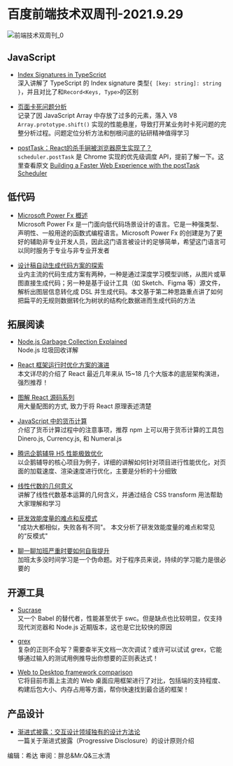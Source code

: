 # 百度前端技术双周刊-2021.9.29

![前端技术双周刊_0](https://user-images.githubusercontent.com/4032009/135245743-d5e6505e-5928-4616-8af5-e4e9dd375cb1.png)

## JavaScript

- [Index Signatures in TypeScript](https://dmitripavlutin.com/typescript-index-signatures/)
<br>深入讲解了 TypeScript 的 Index signature 类型`{ [key: string]: string }`，并且对比了和`Record<Keys, Type>`的区别

- [页面卡死问题分析](https://mp.weixin.qq.com/s?__biz=MzUzMjk2ODM1MA==&mid=2247484682&idx=1&sn=14ab1556c7fd1ec213b5491ffb762c1a)
<br>记录了因 JavaScript Array 中存放了过多的元素，落入 V8 `Array.prototype.shift()` 实现的性能悬崖，导致打开某业务时卡死问题的完整分析过程。问题定位分析方法和刨根问底的钻研精神值得学习

- [postTask：React的杀手锏被浏览器原生实现了？](https://mp.weixin.qq.com/s/e7sNE4GNfvzBgZrjoQ32vg)
<br>`scheduler.postTask` 是 Chrome 实现的优先级调度 API，提前了解一下。这里查看原文 [Building a Faster Web Experience with the postTask Scheduler](https://medium.com/airbnb-engineering/building-a-faster-web-experience-with-the-posttask-scheduler-276b83454e91)

## 低代码

- [Microsoft Power Fx 概述](https://docs.microsoft.com/zh-cn/power-platform/power-fx/overview)
<br>Microsoft Power Fx 是一门面向低代码场景设计的语言。它是一种强类型、声明性、一般用途的函数式编程语言。Microsoft Power Fx 的创建是为了更好的辅助非专业开发人员，因此这门语言被设计的足够简单，希望这门语言可以同时服务于专业与非专业开发者

- [设计稿自动生成代码方案的探索](https://mp.weixin.qq.com/s/BKPSR4pU8tDKcKWJnTXJiQ)
<br>业内主流的代码生成方案有两种，一种是通过深度学习模型训练，从图片或草图直接生成代码；另一种是基于设计工具（如 Sketch、Figma 等）源文件，解析出图层信息转化成 DSL 并生成代码。本文基于第二种思路重点讲了如何把扁平的无规则数据转化为树状的结构化数据进而生成代码的方法

## 拓展阅读

- [Node.js Garbage Collection Explained](https://blog.risingstack.com/node-js-at-scale-node-js-garbage-collection/)
<br>Node.js 垃圾回收详解

- [React 框架运行时优化方案的演进](https://mp.weixin.qq.com/s/4Y6DuY5rDohgdCm0MP5WBA)
<br>本文详尽的介绍了 React 最近几年来从 15~18 几个大版本的底层架构演进，强烈推荐！

- [图解 React 源码系列](https://github.com/7kms/react-illustration-series)
<br>用大量配图的方式, 致力于将 React 原理表述清楚

- [JavaScript 中的货币计算](https://www.honeybadger.io/blog/currency-money-calculations-in-javascript/)
<br>介绍了货币计算过程中的注意事项，推荐 npm 上可以用于货币计算的工具包 Dinero.js, Currency.js, 和 Numeral.js

- [腾讯企鹅辅导 H5 性能极致优化](https://mp.weixin.qq.com/s/zJMM4SF7pc6LZPCsQfWOxw)
<br>以企鹅辅导的核心项目为例子，详细的讲解如何针对项目进行性能优化，对页面的加载速度、渲染速度进行优化，主要是分析的十分细致

- [线性代数的几何意义](https://mp.weixin.qq.com/s/bi1gOmUK_GU_1cfiWQPF6Q)
<br>讲解了线性代数基本运算的几何含义，并通过结合 CSS transform 用法帮助大家理解和学习

- [研发效能度量的难点和反模式](https://mp.weixin.qq.com/s?__biz=MjM5MDE0Mjc4MA==&mid=2651089917&idx=2&sn=0860966113fc921ca882f54984a41003)
<br>"成功大都相似，失败各有不同"。 本文分析了研发效能度量的难点和常见的“反模式"

- [聊一聊加班严重时要如何自我提升](https://mp.weixin.qq.com/s?__biz=Mzg5NDEyMzA2NQ==&mid=2247485820&idx=1&sn=97c72bcc99b79bd87b701f6b6f919a35)
<br>加班太多没时间学习是一个伪命题。对于程序员来说，持续的学习能力是很必要的

## 开源工具

- [Sucrase](https://github.com/alangpierce/sucrase)
<br>又一个 Babel 的替代者，性能甚至优于 swc。但是缺点也比较明显，仅支持现代浏览器和 Node.js 近期版本，这也是它比较快的原因

- [grex](https://github.com/pemistahl/grex)
<br>复杂的正则不会写？需要查半天文档一次次调试？或许可以试试 grex，它能够通过输入的测试用例推导出你想要的正则表达式！

- [Web to Desktop framework comparison](https://github.com/Elanis/web-to-desktop-framework-comparison)
<br>它将目前市面上主流的 Web 桌面应用框架进行了对比，包括端的支持程度、构建后包大小、内存占用等方面，帮你快速找到最合适的框架！

## 产品设计

- [渐进式披露：交互设计领域独有的设计方法论](https://mp.weixin.qq.com/s/m-4VtHRQ9vIpoVmRC5rz1Q)
<br>一篇关于渐进式披露（Progressive Disclosure）的设计原则介绍

编辑：希达 审阅：胖总&Mr.Q&三水清

